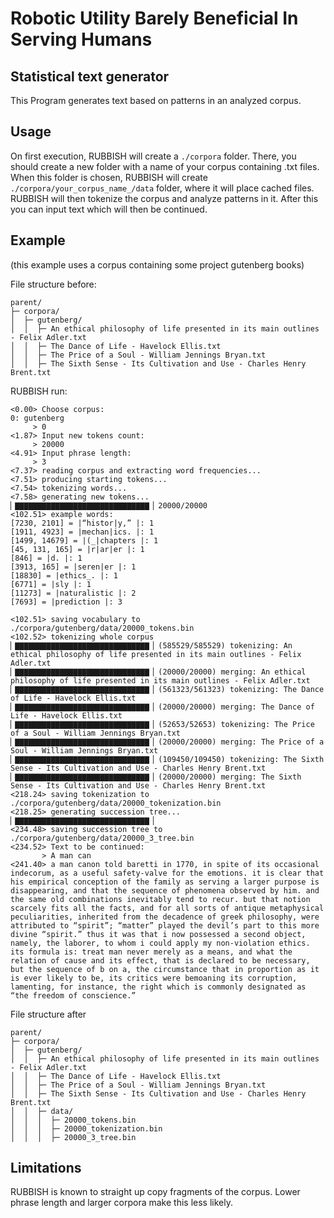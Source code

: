 # Robotic Utility Barely Beneficial In Serving Humans
## Statistical text generator

This Program generates text based on patterns in an analyzed corpus.

## Usage
On first execution, RUBBISH will create a `./corpora` folder. There, you should create a new folder with a name of your corpus containing .txt files. When this folder is chosen, RUBBISH will create `./corpora/your_corpus_name_/data` folder, where it will place cached files. RUBBISH will then tokenize the corpus and analyze patterns in it. After this you can input text which will then be continued. 

## Example
(this example uses a corpus containing some project gutenberg books)

File structure before:
```
parent/
├─ corpora/
│  ├─ gutenberg/
│  │  ├─ An ethical philosophy of life presented in its main outlines - Felix Adler.txt
│  │  ├─ The Dance of Life - Havelock Ellis.txt
│  │  ├─ The Price of a Soul - William Jennings Bryan.txt
│  │  ├─ The Sixth Sense - Its Cultivation and Use - Charles Henry Brent.txt
```

RUBBISH run:
```
<0.00> Choose corpus:
0: gutenberg
     > 0
<1.87> Input new tokens count:
     > 20000
<4.91> Input phrase length:
     > 3
<7.37> reading corpus and extracting word frequencies...
<7.51> producing starting tokens...
<7.54> tokenizing words...
<7.58> generating new tokens...
▏▇▇▇▇▇▇▇▇▇▇▇▇▇▇▇▇▇▇▇▇▇▇▇▇▇▇▇▇▇▇▕ 20000/20000
<102.51> example words:
[7230, 2101] = |“histor|y,” |: 1
[1911, 4923] = |mechan|ics. |: 1
[1499, 14679] = |(_|chapters |: 1
[45, 131, 165] = |r|ar|er |: 1
[846] = |d. |: 1
[3913, 165] = |seren|er |: 1
[18830] = |ethics_. |: 1
[6771] = |sly |: 1
[11273] = |naturalistic |: 2
[7693] = |prediction |: 3

<102.51> saving vocabulary to ./corpora/gutenberg/data/20000_tokens.bin
<102.52> tokenizing whole corpus
▏▇▇▇▇▇▇▇▇▇▇▇▇▇▇▇▇▇▇▇▇▇▇▇▇▇▇▇▇▇▇▕ (585529/585529) tokenizing: An ethical philosophy of life presented in its main outlines - Felix Adler.txt
▏▇▇▇▇▇▇▇▇▇▇▇▇▇▇▇▇▇▇▇▇▇▇▇▇▇▇▇▇▇▇▕ (20000/20000) merging: An ethical philosophy of life presented in its main outlines - Felix Adler.txt
▏▇▇▇▇▇▇▇▇▇▇▇▇▇▇▇▇▇▇▇▇▇▇▇▇▇▇▇▇▇▇▕ (561323/561323) tokenizing: The Dance of Life - Havelock Ellis.txt
▏▇▇▇▇▇▇▇▇▇▇▇▇▇▇▇▇▇▇▇▇▇▇▇▇▇▇▇▇▇▇▕ (20000/20000) merging: The Dance of Life - Havelock Ellis.txt
▏▇▇▇▇▇▇▇▇▇▇▇▇▇▇▇▇▇▇▇▇▇▇▇▇▇▇▇▇▇▇▕ (52653/52653) tokenizing: The Price of a Soul - William Jennings Bryan.txt
▏▇▇▇▇▇▇▇▇▇▇▇▇▇▇▇▇▇▇▇▇▇▇▇▇▇▇▇▇▇▇▕ (20000/20000) merging: The Price of a Soul - William Jennings Bryan.txt
▏▇▇▇▇▇▇▇▇▇▇▇▇▇▇▇▇▇▇▇▇▇▇▇▇▇▇▇▇▇▇▕ (109450/109450) tokenizing: The Sixth Sense - Its Cultivation and Use - Charles Henry Brent.txt
▏▇▇▇▇▇▇▇▇▇▇▇▇▇▇▇▇▇▇▇▇▇▇▇▇▇▇▇▇▇▇▕ (20000/20000) merging: The Sixth Sense - Its Cultivation and Use - Charles Henry Brent.txt
<218.24> saving tokenization to ./corpora/gutenberg/data/20000_tokenization.bin
<218.25> generating succession tree...
▏▇▇▇▇▇▇▇▇▇▇▇▇▇▇▇▇▇▇▇▇▇▇▇▇▇▇▇▇▇▇▕
<234.48> saving succession tree to ./corpora/gutenberg/data/20000_3_tree.bin
<234.52> Text to be continued:
       > A man can 
<241.40> a man canon told baretti in 1770, in spite of its occasional indecorum, as a useful safety-valve for the emotions. it is clear that his empirical conception of the family as serving a larger purpose is disappearing, and that the sequence of phenomena observed by him. and the same old combinations inevitably tend to recur. but that notion scarcely fits all the facts, and for all sorts of antique metaphysical peculiarities, inherited from the decadence of greek philosophy, were attributed to “spirit”; “matter” played the devil’s part to this more divine “spirit.” thus it was that i now possessed a second object, namely, the laborer, to whom i could apply my non-violation ethics. its formula is: treat man never merely as a means, and what the relation of cause and its effect, that is declared to be necessary, but the sequence of b on a, the circumstance that in proportion as it is ever likely to be, its critics were bemoaning its corruption, lamenting, for instance, the right which is commonly designated as “the freedom of conscience.”
```

File structure after
```
parent/
├─ corpora/
│  ├─ gutenberg/
│  │  ├─ An ethical philosophy of life presented in its main outlines - Felix Adler.txt
│  │  ├─ The Dance of Life - Havelock Ellis.txt
│  │  ├─ The Price of a Soul - William Jennings Bryan.txt
│  │  ├─ The Sixth Sense - Its Cultivation and Use - Charles Henry Brent.txt
│  │  ├─ data/
│  │  │  ├─ 20000_tokens.bin
│  │  │  ├─ 20000_tokenization.bin
│  │  │  ├─ 20000_3_tree.bin
```

## Limitations
RUBBISH is known to straight up copy fragments of the corpus. Lower phrase length and larger corpora make this less likely.